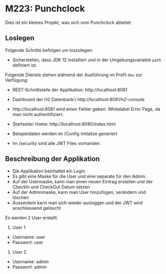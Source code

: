 # M223: Punchclock
Dies ist ein kleines Projekt, was sich vom Punchclock ableitet

## Loslegen
Folgende Schritte befolgen um loszulegen:
- Sicherstellen, dass JDK 12 installiert und in der Umgebungsvariable `path` definiert ist.

Folgende Dienste stehen während der Ausführung im Profil `dev` zur Verfügung:
- REST-Schnittstelle der Applikation: http://localhost:8081
- Dashboard der H2 Datenbank:\ http://localhost:8081/h2-console
- http://localhost:8081 wird einen Fehler geben: Whitelabel Error Page, da man nicht authentifiziert.
- Startseite/ Home: http://localhost:8080/index.html 

- Beispieldaten werden im /Config Initialize generiert
- Im /security sind alle JWT Files vorhanden

## Beschreibung der Applikation
- Die Applikation beinhaltet ein Login
- Es gibt eine Maske für die User und eine separate für den Admin.
- Auf der Usermaske, kann man einen neuen Eintrag erstellen und der CheckIn und CheckOut Datum setzen
- Auf der Adminmaske, kann man User hinzufügen, verändern und löschen
- Ausserdem kann man sich wieder ausloggen und der JWT wird anschliessend gelöscht

Es werden 2 User erstellt:
1. User 1
- Username: user
- Passwort: user
1. User 2
- Username: admin
- Passwort: admin